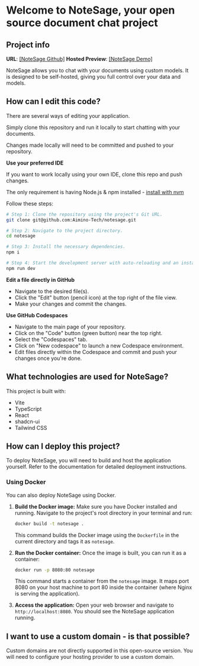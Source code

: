 # Welcome to NoteSage, your open source document chat project

## Project info

**URL**: [\[NoteSage Github\]](https://github.com/Aimino-Tech/notesage)
**Hosted Preview**: [\[NoteSage Demo\]](https://app.aimino.de/notesage)

NoteSage allows you to chat with your documents using custom models. It is designed to be self-hosted, giving you full control over your data and models.

## How can I edit this code?

There are several ways of editing your application.

Simply clone this repository and run it locally to start chatting with your documents.

Changes made locally will need to be committed and pushed to your repository.

**Use your preferred IDE**

If you want to work locally using your own IDE, clone this repo and push changes.

The only requirement is having Node.js & npm installed - [install with nvm](https://github.com/nvm-sh/nvm#installing-and-updating)

Follow these steps:

```sh
# Step 1: Clone the repository using the project's Git URL.
git clone git@github.com:Aimino-Tech/notesage.git

# Step 2: Navigate to the project directory.
cd notesage

# Step 3: Install the necessary dependencies.
npm i

# Step 4: Start the development server with auto-reloading and an instant preview.
npm run dev
```

**Edit a file directly in GitHub**

- Navigate to the desired file(s).
- Click the "Edit" button (pencil icon) at the top right of the file view.
- Make your changes and commit the changes.

**Use GitHub Codespaces**

- Navigate to the main page of your repository.
- Click on the "Code" button (green button) near the top right.
- Select the "Codespaces" tab.
- Click on "New codespace" to launch a new Codespace environment.
- Edit files directly within the Codespace and commit and push your changes once you're done.

## What technologies are used for NoteSage?

This project is built with:

- Vite
- TypeScript
- React
- shadcn-ui
- Tailwind CSS

## How can I deploy this project?

To deploy NoteSage, you will need to build and host the application yourself. Refer to the documentation for detailed deployment instructions.

### Using Docker

You can also deploy NoteSage using Docker.

1.  **Build the Docker image:**
    Make sure you have Docker installed and running. Navigate to the project's root directory in your terminal and run:
    ```sh
    docker build -t notesage .
    ```
    This command builds the Docker image using the `Dockerfile` in the current directory and tags it as `notesage`.

2.  **Run the Docker container:**
    Once the image is built, you can run it as a container:
    ```sh
    docker run -p 8080:80 notesage
    ```
    This command starts a container from the `notesage` image. It maps port 8080 on your host machine to port 80 inside the container (where Nginx is serving the application).

3.  **Access the application:**
    Open your web browser and navigate to `http://localhost:8080`. You should see the NoteSage application running.

## I want to use a custom domain - is that possible?

Custom domains are not directly supported in this open-source version. You will need to configure your hosting provider to use a custom domain.
